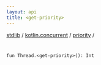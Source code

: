 ```yaml
---
layout: api
title: <get-priority>
---
```

[stdlib](../../index.md) / [kotlin.concurrent](../index.md) / [priority](index.md) / [<get-priority>](_get-priority_.md)

# <get-priority>

```
fun Thread.<get-priority>(): Int
```
